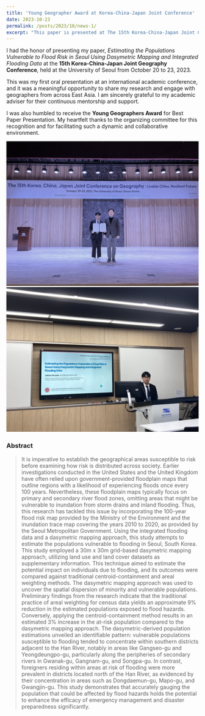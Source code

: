 ```yaml
---
title: 'Young Geographer Award at Korea-China-Japan Joint Conference'
date: 2023-10-23
permalink: /posts/2023/10/news-1/
excerpt: "This paper is presented at The 15th Korea-China-Japan Joint Conference on Geography.<br/><img src='\images\KakaoTalk_20250514_105313991_01.jpg'>"
---
```


I had the honor of presenting my paper, *Estimating the Populations Vulnerable to Flood Risk in Seoul Using Dasymetric Mapping and Integrated Flooding Data* at the **15th Korea-China-Japan Joint Geography Conference**, held at the University of Seoul from October 20 to 23, 2023.

This was my first oral presentation at an international academic conference, and it was a meaningful opportunity to share my research and engage with geographers from across East Asia. I am sincerely grateful to my academic adviser for their continuous mentorship and support.

I was also humbled to receive the **Young Geographers Award** for Best Paper Presentation. My heartfelt thanks to the organizing committee for this recognition and for facilitating such a dynamic and collaborative environment.

<img src='\images\KakaoTalk_20250514_105313991_01.jpg'>
<img src='\images\KakaoTalk_20250514_105313991_04.jpg'>

### Abstract
> It is imperative to establish the geographical areas susceptible to risk before examining how risk is distributed across society. Earlier investigations conducted in the United States and the United Kingdom have often relied upon government-provided floodplain maps that outline regions with a likelihood of experiencing floods once every 100 years. Nevertheless, these floodplain maps typically focus on primary and secondary river flood zones, omitting areas that might be vulnerable to inundation from storm drains and inland flooding. Thus, this research has tackled this issue by incorporating the 100-year flood risk map provided by the Ministry of the Environment and the inundation trace map covering the years 2010 to 2020, as provided by the Seoul Metropolitan Government. Using the integrated flooding data and a dasymetric mapping approach, this study attempts to estimate the populations vulnerable to flooding in Seoul, South Korea. This study employed a 30m x 30m grid-based dasymetric mapping approach, utilizing land use and land cover datasets as supplementary information. This technique aimed to estimate the potential impact on individuals due to flooding, and its outcomes were compared against traditional centroid-containment and areal weighting methods. The dasymetric mapping approach was used to uncover the spatial dispersion of minority and vulnerable populations. Preliminary findings from the research indicate that the traditional practice of areal weighting for census data yields an approximate 9% reduction in the estimated populations exposed to flood hazards. Conversely, applying the centroid-containment method results in an estimated 3% increase in the at-risk population compared to the dasymetric mapping approach. The dasymetric-derived population estimations unveiled an identifiable pattern: vulnerable populations susceptible to flooding tended to concentrate within southern districts adjacent to the Han River, notably in areas like Gangseo-gu and Yeongdeungpo-gu, particularly along the peripheries of secondary rivers in Gwanak-gu, Gangnam-gu, and Songpa-gu. In contrast, foreigners residing within areas at risk of flooding were more prevalent in districts located north of the Han River, as evidenced by their concentration in areas such as Dongdaemun-gu, Mapo-gu, and Gwangjin-gu. This study demonstrates that accurately gauging the population that could be affected by flood hazards holds the potential to enhance the efficacy of emergency management and disaster preparedness significantly.
